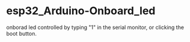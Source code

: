 # esp32_Arduino-Onboard_led
onborad led controlled by typing "1" in the serial monitor, or clicking the boot button.
